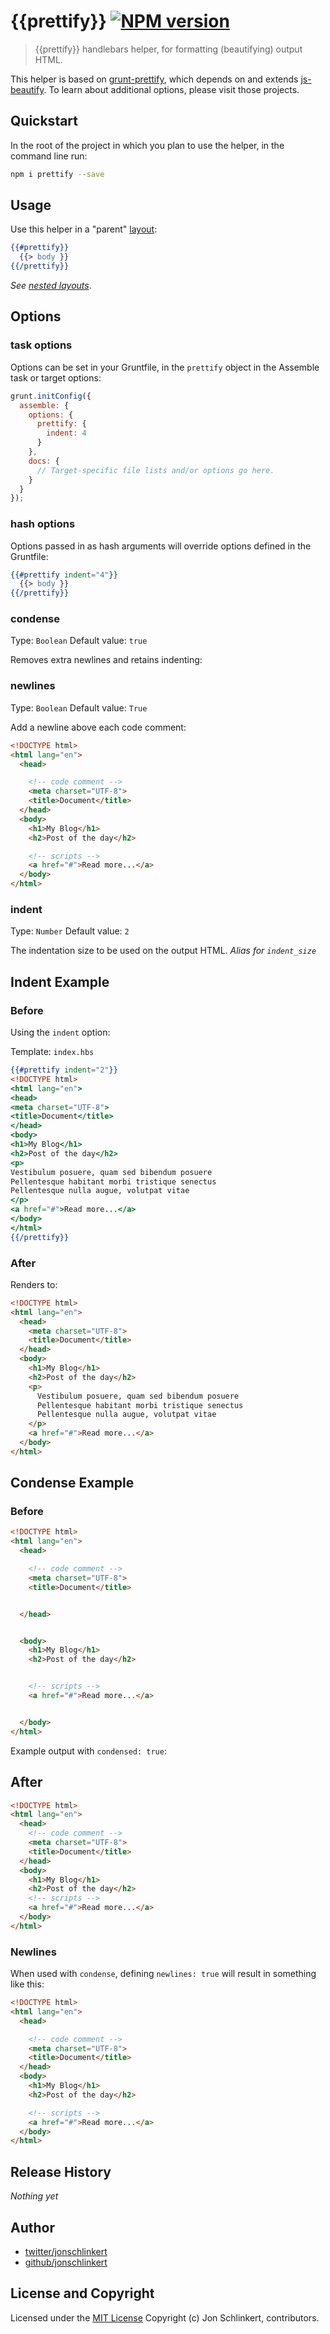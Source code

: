 # {{prettify}} [![NPM version](https://badge.fury.io/js/assemble.png)](http://badge.fury.io/js/assemble)

> {{prettify}} handlebars helper, for formatting (beautifying) output HTML.

This helper is based on [grunt-prettify](https://github.com/jonschlinkert/grunt-prettify), which depends on and extends [js-beautify](https://github.com/einars/js-beautify). To learn about additional options, please visit those projects.


## Quickstart
In the root of the project in which you plan to use the helper, in the command line run:

```bash
npm i prettify --save
```

## Usage
Use this helper in a "parent" [layout](http://assemble.io/docs/Layouts.html):

```handlebars
{{#prettify}}
  {{> body }}
{{/prettify}}
```
_See [nested layouts](http://assemble.io/docs/Layouts.html#nested-layouts)_.


## Options

### task options
Options can be set in your Gruntfile, in the `prettify` object in the Assemble task or target options:

```javascript
grunt.initConfig({
  assemble: {
    options: {
      prettify: {
        indent: 4
      }
    },
    docs: {
      // Target-specific file lists and/or options go here.
    }
  }
});
```
### hash options
Options passed in as hash arguments will override options defined in the Gruntfile:

```handlebars
{{#prettify indent="4"}}
  {{> body }}
{{/prettify}}
```

### condense
Type: `Boolean`
Default value: `true`

Removes extra newlines and retains indenting:

### newlines
Type: `Boolean`
Default value: `True`

Add a newline above each code comment:

```html
<!DOCTYPE html>
<html lang="en">
  <head>

    <!-- code comment -->
    <meta charset="UTF-8">
    <title>Document</title>
  </head>
  <body>
    <h1>My Blog</h1>
    <h2>Post of the day</h2>

    <!-- scripts -->
    <a href="#">Read more...</a>
  </body>
</html>
```

### indent
Type: `Number`
Default value: `2`

The indentation size to be used on the output HTML. _Alias for `indent_size`_



## Indent Example

### Before

Using the `indent` option:

Template: `index.hbs`

```handlebars
{{#prettify indent="2"}}
<!DOCTYPE html>
<html lang="en">
<head>
<meta charset="UTF-8">
<title>Document</title>
</head>
<body>
<h1>My Blog</h1>
<h2>Post of the day</h2>
<p>
Vestibulum posuere, quam sed bibendum posuere
Pellentesque habitant morbi tristique senectus
Pellentesque nulla augue, volutpat vitae
</p>
<a href="#">Read more...</a>
</body>
</html>
{{/prettify}}
```

### After

Renders to:

```html
<!DOCTYPE html>
<html lang="en">
  <head>
    <meta charset="UTF-8">
    <title>Document</title>
  </head>
  <body>
    <h1>My Blog</h1>
    <h2>Post of the day</h2>
    <p>
      Vestibulum posuere, quam sed bibendum posuere
      Pellentesque habitant morbi tristique senectus
      Pellentesque nulla augue, volutpat vitae
    </p>
    <a href="#">Read more...</a>
  </body>
</html>
```


## Condense Example

### Before

```html
<!DOCTYPE html>
<html lang="en">
  <head>

    <!-- code comment -->
    <meta charset="UTF-8">
    <title>Document</title>


  </head>


  <body>
    <h1>My Blog</h1>
    <h2>Post of the day</h2>


    <!-- scripts -->
    <a href="#">Read more...</a>


  </body>
</html>
```

Example output with `condensed: true`:

## After

```html
<!DOCTYPE html>
<html lang="en">
  <head>
    <!-- code comment -->
    <meta charset="UTF-8">
    <title>Document</title>
  </head>
  <body>
    <h1>My Blog</h1>
    <h2>Post of the day</h2>
    <!-- scripts -->
    <a href="#">Read more...</a>
  </body>
</html>
```

### Newlines

When used with `condense`, defining `newlines: true` will result in something like this:

```html
<!DOCTYPE html>
<html lang="en">
  <head>

    <!-- code comment -->
    <meta charset="UTF-8">
    <title>Document</title>
  </head>
  <body>
    <h1>My Blog</h1>
    <h2>Post of the day</h2>

    <!-- scripts -->
    <a href="#">Read more...</a>
  </body>
</html>
```

## Release History

_Nothing yet_


## Author

+ [twitter/jonschlinkert](http://twitter.com/jonschlinkert)
+ [github/jonschlinkert](http://github.com/jonschlinkert)


## License and Copyright

Licensed under the [MIT License](./LICENSE-MIT)
Copyright (c) Jon Schlinkert, contributors.